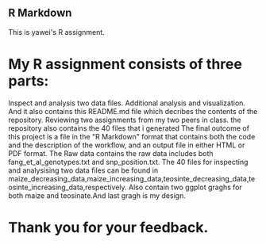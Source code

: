 ## R Markdown
This is yawei's R assignment.
# My R assignment consists of three parts:
Inspect and analysis two data files. 
Additional analysis and visualization.
And it also contains this README.md file which decribes the contents of the repository.
Reviewing two assignments from my two peers in class.
the repository also contains the 40 files that i generated 
The final outcome of this project is a file in the "R Markdown" format that contains both the code and the description of the workflow, and an output file in either HTML or PDF format. 
The Raw data contains the raw data includes both fang_et_al_genotypes.txt and snp_position.txt.
The 40 files for inspecting and analysising two data files can be found in 	maize_decreasing_data,maize_increasing_data,teosinte_decreasing_data,teosinte_increasing_data,respectively.
Also contain two ggplot graghs for both maize and teosinate.And last gragh is my design.
# Thank you for your feedback.
